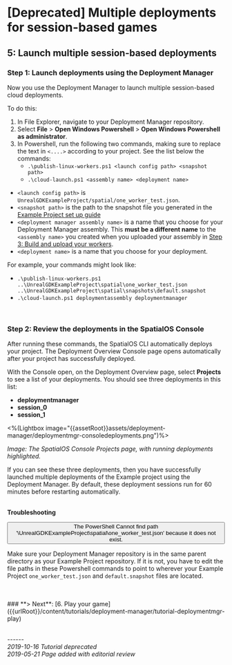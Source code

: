 
# [Deprecated] Multiple deployments for session-based games
## 5: Launch multiple session-based deployments

### Step 1: Launch deployments using the Deployment Manager

Now you use the Deployment Manager to launch multiple session-based cloud deployments. 

To do this: 

1. In File Explorer, navigate to your Deployment Manager repository.
1. Select **File** > **Open Windows Powershell** > **Open Windows Powershell as administrator**.
2. In Powershell, run the following two commands, making sure to replace the text in `<....>` according to your project. See the list below the commands: 
	* `.\publish-linux-workers.ps1 <launch config path> <snapshot path>`
	* `.\cloud-launch.ps1 <assembly name> <deployment name>`

* `<launch config path>` is `UnrealGDKExampleProject/spatial/one_worker_test.json`.
* `<snapshot path>` is the path to the snapshot file you generated in the [Example Project set up guide]({{urlRoot}}/content/get-started/example-project/exampleproject-local-deployment)
*  `<deployment manager assembly name>` is a name that you choose for your Deployment Manager assembly. This **must be a different name** to the `<assembly name>` you created when you uploaded your assembly in [Step 3: Build and upload your workers]({{urlRoot}}/content/tutorials/deployment-manager/tutorial-deploymentmgr-workers#step-3-upload-your-assembly).
* `<deployment name>` is a name that you choose for your deployment.

For example, your commands might look like:

* `.\publish-linux-workers.ps1 ..\UnrealGDKExampleProject\spatial\one_worker_test.json ..\UnrealGDKExampleProject\spatial\snapshots\default.snapshot`
* `.\cloud-launch.ps1 deploymentassembly deploymentmanager`

</br>

### Step 2: Review the deployments in the SpatialOS Console

After running these commands, the SpatialOS CLI automatically deploys your project. The Deployment Overview Console page opens automatically after your project has successfully deployed.

With the Console open, on the Deployment Overview page, select **Projects** to see a list of your deployments. You should see three deployments in this list:

* **deploymentmanager**
* **session_0**
* **session_1**

<%(Lightbox image="{{assetRoot}}assets/deployment-manager/deploymentmgr-consoledeployments.png")%><br/>

_Image: The SpatialOS Console Projects page,  with running deployments highlighted._

If you can see these three deployments, then you have successfully launched multiple deployments of the Example project using the Deployment Manager. By default, these deployment sessions run for 60 minutes before restarting automatically. 
</br>
</br>

**Troubleshooting**</br>

<button class="collapsible">The PowerShell Cannot find path '\UnrealGDKExampleProject\spatial\one_worker_test.json' because it does not exist.</button>
<div>


Make sure your Deployment Manager repository is in the same parent directory as your Example Project repository. If it is not, you have to edit the file paths in these Powershell commands to point to wherever your Example Project `one_worker_test.json` and `default.snapshot` files are located. 


</div>

</br>
</br>
### **> Next**: [6. Play your game]({{urlRoot}}/content/tutorials/deployment-manager/tutorial-deploymentmgr-play)



<br/>------<br/>
_2019-10-16 Tutorial deprecated_<br/>
_2019-05-21 Page added with editorial review_
